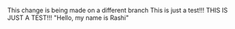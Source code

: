 
This change is being made on a different branch
This is just a test!!!
THIS IS JUST A TEST!!!
"Hello, my name is Rashi"
